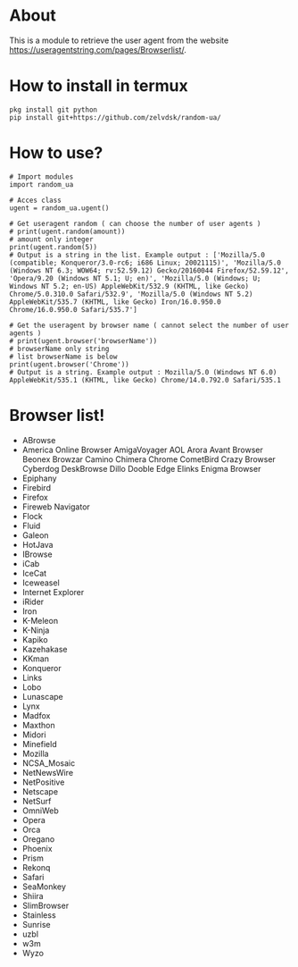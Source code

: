 # About
This is a module to retrieve the user agent from the website https://useragentstring.com/pages/Browserlist/.

# How to install in termux
```
pkg install git python
pip install git+https://github.com/zelvdsk/random-ua/
```
# How to use?
```
# Import modules
import random_ua

# Acces class
ugent = random_ua.ugent()

# Get useragent random ( can choose the number of user agents )
# print(ugent.random(amount))
# amount only integer
print(ugent.random(5))
# Output is a string in the list. Example output : ['Mozilla/5.0 (compatible; Konqueror/3.0-rc6; i686 Linux; 20021115)', 'Mozilla/5.0 (Windows NT 6.3; WOW64; rv:52.59.12) Gecko/20160044 Firefox/52.59.12', 'Opera/9.20 (Windows NT 5.1; U; en)', 'Mozilla/5.0 (Windows; U; Windows NT 5.2; en-US) AppleWebKit/532.9 (KHTML, like Gecko) Chrome/5.0.310.0 Safari/532.9', 'Mozilla/5.0 (Windows NT 5.2) AppleWebKit/535.7 (KHTML, like Gecko) Iron/16.0.950.0 Chrome/16.0.950.0 Safari/535.7']

# Get the useragent by browser name ( cannot select the number of user agents )
# print(ugent.browser('browserName'))
# browserName only string
# list browserName is below
print(ugent.browser('Chrome'))
# Output is a string. Example output : Mozilla/5.0 (Windows NT 6.0) AppleWebKit/535.1 (KHTML, like Gecko) Chrome/14.0.792.0 Safari/535.1

```

# Browser list!
- ABrowse
- America Online Browser                                                                  AmigaVoyager                                                                            AOL                                                                                     Arora                                                                                   Avant Browser                                                                           Beonex                                                                                  Browzar                                                                                 Camino                                                                                  Chimera                                                                                 Chrome                                                                                  CometBird                                                                               Crazy Browser                                                                           Cyberdog                                                                                DeskBrowse                                                                              Dillo                                                                                   Dooble                                                                                  Edge                                                                                    Elinks                                                                                  Enigma Browser                                                     
- Epiphany                              
- Firebird           
- Firefox                   
- Fireweb Navigator                 
- Flock
- Fluid
- Galeon
- HotJava
- IBrowse
- iCab
- IceCat
- Iceweasel
- Internet Explorer
- iRider
- Iron
- K-Meleon
- K-Ninja
- Kapiko
- Kazehakase
- KKman
- Konqueror
- Links
- Lobo
- Lunascape
- Lynx
- Madfox
- Maxthon
- Midori
- Minefield
- Mozilla
- NCSA_Mosaic
- NetNewsWire
- NetPositive
- Netscape
- NetSurf
- OmniWeb
- Opera
- Orca
- Oregano
- Phoenix
- Prism
- Rekonq
- Safari
- SeaMonkey
- Shiira
- SlimBrowser
- Stainless
- Sunrise
- uzbl
- w3m
- Wyzo
